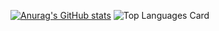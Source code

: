 [![Anurag's GitHub stats](https://github-readme-stats.vercel.app/api?username=amukh1)](https://github.com/anuraghazra/github-readme-stats)
![Top Languages Card](https://github-readme-stats.vercel.app/api/top-langs/?username=amukh1&theme=radical&layout=compact)
